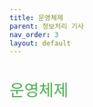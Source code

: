 ```yaml
---
title: 운영체제
parent: 정보처리 기사
nav_order: 3
layout: default
---
```


<h1 style="color:#4caf50;font-weight:500;">운영체제</h1>
